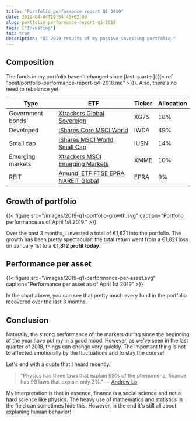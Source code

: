 ```yaml
---
title: "Portfolio performance report Q1 2019"
date: 2019-04-04T19:54:45+02:00
slug: portfolio-performance-report-q1-2019
tags: ["Investing"]
toc: true
description: "Q1 2019 results of my passive investing portfolio."
---
```


## Composition
The funds in my portfolio haven't changed since [last quarter]({{< ref "post/portfolio-performance-report-q4-2018.md" >}}). Also, there's no need to rebalance yet.

Type               | ETF                                                                                                 | Ticker | Allocation
-------------------|-----------------------------------------------------------------------------------------------------|--------|----
Government bonds   | [Xtrackers Global Sovereign](https://www.justetf.com/en/etf-profile.html?isin=%20LU0908508731)      | XG7S   | 18%
Developed          | [iShares Core MSCI World](https://www.justetf.com/en/etf-profile.html?isin=IE00B4L5Y983)            | IWDA   | 49%
Small cap          | [iShares MSCI World Small Cap](https://www.justetf.com/en/etf-profile.html?isin=IE00BF4RFH31)       | IUSN   | 14%
Emerging markets   | [Xtrackers MSCI Emerging Markets](https://www.justetf.com/en/etf-profile.html?isin=IE00BTJRMP35)    | XMME   | 10%
REIT               | [Amundi ETF FTSE EPRA NAREIT Global](https://www.justetf.com/en/etf-profile.html?isin=LU1437018838) | EPRA   | 9%

## Growth of portfolio
{{< figure src="/images/2019-q1-portfolio-growth.svg" caption="Portfolio performance as of April 1st 2019." >}}

Over the past 3 months, I invested a total of €1,621 into the portfolio. The
growth has been pretty spectacular: the total return went from a €1,821 loss on
January 1st to a **€1,812 profit today**.

## Performance per asset
{{< figure src="/images/2019-q1-performance-per-asset.svg" caption="Performance per asset as of April 1st 2019" >}}

In the chart above, you can see that pretty much every fund in the portfolio
recovered over the last 3 months.

## Conclusion
Naturally, the strong performance of the markets during since the beginning of
the year have put my in a good mood. However, as we've seen in the last quarter
of 2018, things can change very quickly. The important thing is not to affected
emotionally by the fluctuations and to stay the course!

Let's end with a quote that I heard recently. 

> "Physics has three laws that explain 99% of the phenomena, finance has 99 laws
> that explain only 3%." — [Andrew Lo](https://twitter.com/AndrewWLo)

My interpretation is that in essence, finance is a social science and not a hard
science like physics. The heavy use of mathematics and statistics in the field
can sometimes hide this. However, in the end it's still all about explaning
human behavior!
